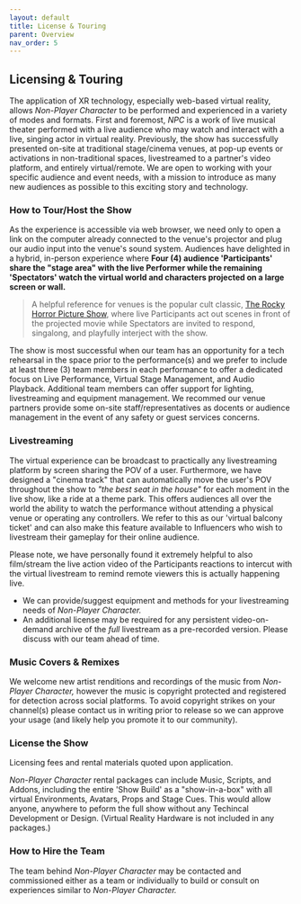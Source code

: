 ```yaml
---
layout: default
title: License & Touring
parent: Overview
nav_order: 5
---
```


## Licensing & Touring
The application of XR technology, especially web-based virtual reality, allows *Non-Player Character* to be performed and experienced in a variety of modes and formats. First and foremost, *NPC* is a work of live musical theater performed with a live audience who may watch and interact with a live, singing actor in virtual reality. Previously, the show has successfully presented on-site at traditional stage/cinema venues, at pop-up events or activations in non-traditional spaces, livestreamed to a partner's video platform, and entirely virtual/remote. We are open to working with your specific audience and event needs, with a mission to introduce as many new audiences as possible to this exciting story and technology.

### How to Tour/Host the Show
As the experience is accessible via web browser, we need only to open a link on the computer already connected to the venue's projector and plug our audio input into the venue's sound system. Audiences have delighted in a hybrid, in-person experience where **Four (4) audience 'Participants' share the "stage area" with the live Performer while the remaining 'Spectators' watch the virtual world and characters projected on a large screen or wall.**

> A helpful reference for venues is the popular cult classic, [The Rocky Horror Picture Show](https://pamplinmedia.com/images/artimg/00003711099244-0640.jpg), where live Participants act out scenes in front of the projected movie while Spectators are invited to respond, singalong, and playfully interject with the show.

The show is most successful when our team has an opportunity for a tech rehearsal in the space prior to the performance(s) and we prefer to include at least three (3) team members in each performance to offer a dedicated focus on Live Performance, Virtual Stage Management, and Audio Playback. Additional team members can offer support for lighting, livestreaming and equipment management. We recommed our venue partners provide some on-site staff/representatives as docents or audience management in the event of any safety or guest services concerns.


### Livestreaming
The virtual experience can be broadcast to practically any livestreaming platform by screen sharing the POV of a user. Furthermore, we have designed a "cinema track" that can automatically move the user's POV throughout the show to *"the best seat in the house"* for each moment in the live show, like a ride at a theme park. This offers audiences all over the world the ability to watch the performance without attending a physical venue or operating any controllers. We refer to this as our 'virtual balcony ticket' and can also make this feature available to Influencers who wish to livestream their gameplay for their online audience. 

Please note, we have personally found it extremely helpful to also film/stream the live action video of the Participants reactions to intercut with the virtual livestream to remind remote viewers this is actually happening live. 

* We can provide/suggest equipment and methods for your livestreaming needs of *Non-Player Character.* 
* An additional license may be required for any persistent video-on-demand archive of the *full* livestream as a pre-recorded version. Please discuss with our team ahead of time.

### Music Covers & Remixes 
We welcome new artist renditions and recordings of the music from *Non-Player Character,* however the music is copyright protected and registered for detection across social platforms. To avoid copyright strikes on your channel(s) please contact us in writing prior to release so we can approve your usage (and likely help you promote it to our community).

### License the Show
Licensing fees and rental materials quoted upon application. 

*Non-Player Character* rental packages can include Music, Scripts, and Addons, including the entire 'Show Build' as a "show-in-a-box" with all virtual Environments, Avatars, Props and Stage Cues. This would allow anyone, anywhere to peform the full show without any Techincal Development or Design. (Virtual Reality Hardware is not included in any packages.)

### How to Hire the Team
The team behind *Non-Player Character* may be contacted and commissioned either as a team or individually to build or consult on experiences similar to *Non-Player Character.*
